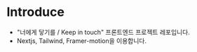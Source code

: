 # Introduce

- "너에게 닿기를 / Keep in touch" 프론트엔드 프로젝트 레포입니다.
- Nextjs, Tailwind, Framer-motion을 이용합니다.
